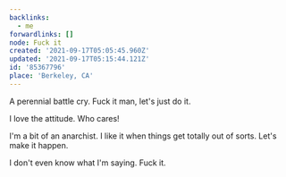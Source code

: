 ```yaml
---
backlinks:
  - me
forwardlinks: []
node: Fuck it
created: '2021-09-17T05:05:45.960Z'
updated: '2021-09-17T05:15:44.121Z'
id: '85367796'
place: 'Berkeley, CA'
---
```

A perennial battle cry. Fuck it man, let's just do it. 

I love the attitude. Who cares! 

I'm a bit of an anarchist. I like it when things get totally out of sorts. Let's make it happen. 

I don't even know what I'm saying. Fuck it.


